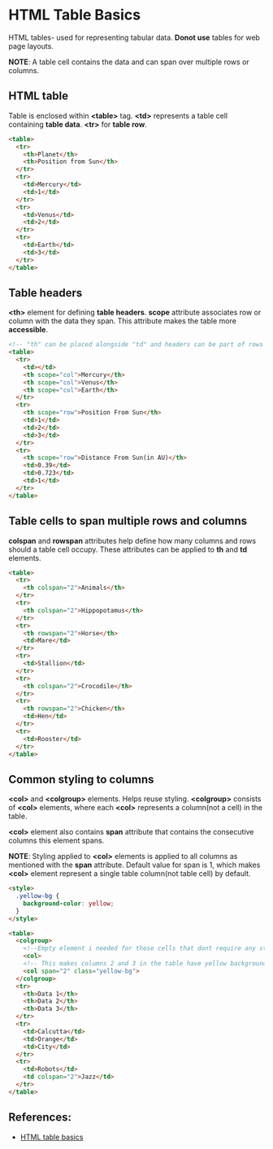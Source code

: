 # HTML Table Basics

HTML tables- used for representing tabular data. **Donot use** tables for web page layouts.

**NOTE**: A table cell contains the data and can span over multiple rows or columns.

## HTML table
Table is enclosed within **&lt;table&gt;** tag. **&lt;td&gt;** represents a table cell containing **table data**. **&lt;tr&gt;** for **table row**.

```HTML
<table>
  <tr>
    <th>Planet</th>
    <th>Position from Sun</th>
  </tr>
  <tr>
    <td>Mercury</td>
    <td>1</td>
  </tr>
  <tr>
    <td>Venus</td>
    <td>2</td>
  </tr>
  <tr>
    <td>Earth</td>
    <td>3</td>
  </tr>
</table>
```

## Table headers
**&lt;th&gt;** element for defining **table headers**. **scope** attribute associates row or column with the data they span. This attribute makes the table more **accessible**.

```HTML
<!-- "th" can be placed alongside "td" and headers can be part of rows or columns -->
<table>
  <tr>
    <td></td>
    <th scope="col">Mercury</th>
    <th scope="col">Venus</th>
    <th scope="col">Earth</th>
  </tr>
  <tr>
    <th scope="row">Position From Sun</th>
    <td>1</td>
    <td>2</td>
    <td>3</td>
  </tr>
  <tr>
    <th scope="row">Distance From Sun(in AU)</th>
    <td>0.39</td>
    <td>0.723</td>
    <td>1</td>
  </tr>
</table>
```

## Table cells to span multiple rows and columns
**colspan** and **rowspan** attributes help define how many columns and rows should a table cell occupy. These attributes can be applied to **th** and **td** elements.

```HTML
<table>
  <tr>
    <th colspan="2">Animals</th>
  </tr>
  <tr>
    <th colspan="2">Hippopotamus</th>
  </tr>
  <tr>
    <th rowspan="2">Horse</th>
    <td>Mare</td>
  </tr>
  <tr>
    <td>Stallion</td>
  </tr>
  <tr>
    <th colspan="2">Crocodile</th>
  </tr>
  <tr>
    <th rowspan="2">Chicken</th>
    <td>Hen</td>
  </tr>
  <tr>
    <td>Rooster</td>
  </tr>
</table>
```

## Common styling to columns
**&lt;col&gt;** and **&lt;colgroup&gt;** elements. Helps reuse styling. **&lt;colgroup&gt;** consists of **&lt;col&gt;** elements, where each **&lt;col&gt;** represents a column(not a cell) in the table. 

**&lt;col&gt;** element also contains **span** attribute that contains the consecutive columns this element spans.

**NOTE**: Styling applied to **&lt;col&gt;** elements is applied to all columns as mentioned with the **span** attribute. Default value for span is 1, which makes **&lt;col&gt;** element represent a single table column(not table cell) by default.

```HTML
<style>
  .yellow-bg {
    background-color: yellow;
  }
</style>

<table>
  <colgroup>
    <!--Empty element i needed for those cells that dont require any stying.  -->
    <col>
    <!-- This makes columns 2 and 3 in the table have yellow background color  -->
    <col span="2" class="yellow-bg">
  </colgroup>
  <tr>
    <th>Data 1</th>
    <th>Data 2</th>
    <th>Data 3</th>
  </tr>
  <tr>
    <td>Calcutta</td>
    <td>Orange</td>
    <td>City</td>
  </tr>
  <tr>
    <td>Robots</td>
    <td colspan="2">Jazz</td>
  </tr>
</table>
```

## References:
* [HTML table basics](https://developer.mozilla.org/en-US/docs/Learn/HTML/Tables/Basics)